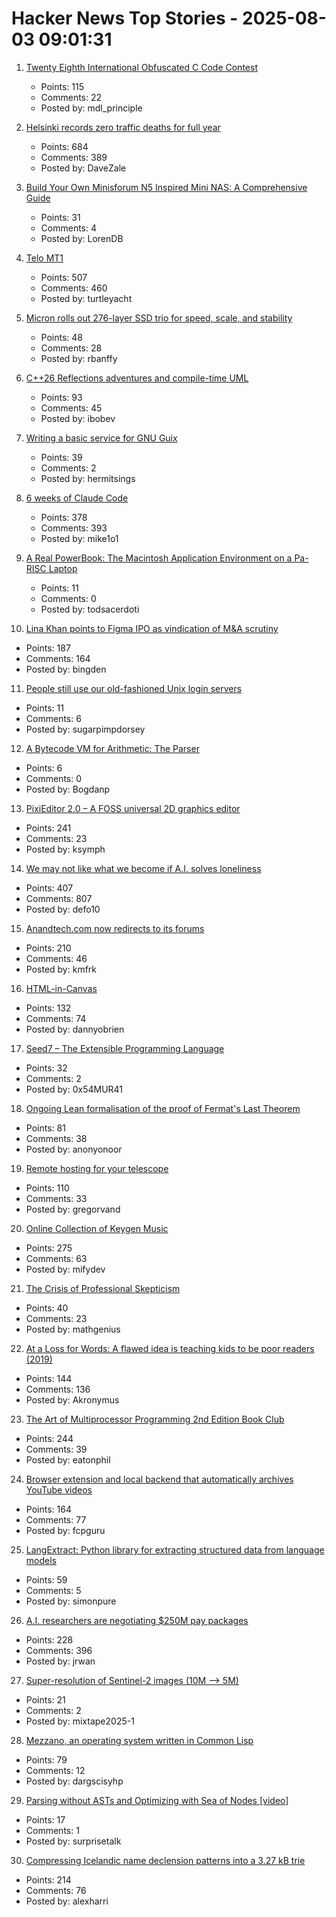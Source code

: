 # Hacker News Top Stories - 2025-08-03 09:01:31

1. [Twenty Eighth International Obfuscated C Code Contest](https://www.ioccc.org/2024/index.html)
   - Points: 115
   - Comments: 22
   - Posted by: mdl_principle

2. [Helsinki records zero traffic deaths for full year](https://www.helsinkitimes.fi/finland/finland-news/domestic/27539-helsinki-records-zero-traffic-deaths-for-full-year.html)
   - Points: 684
   - Comments: 389
   - Posted by: DaveZale

3. [Build Your Own Minisforum N5 Inspired Mini NAS: A Comprehensive Guide](https://jackharvest.com/index.php/2025/07/27/build-your-own-minisforum-n5-inspired-mini-nas-a-comprehensive-guide/)
   - Points: 31
   - Comments: 4
   - Posted by: LorenDB

4. [Telo MT1](https://www.telotrucks.com/)
   - Points: 507
   - Comments: 460
   - Posted by: turtleyacht

5. [Micron rolls out 276-layer SSD trio for speed, scale, and stability](https://blocksandfiles.com/2025/07/30/micron-three-276-layer-ssds/)
   - Points: 48
   - Comments: 28
   - Posted by: rbanffy

6. [C++26 Reflections adventures and compile-time UML](https://www.reachablecode.com/2025/07/31/c26-reflections-adventures-compile-time-uml/)
   - Points: 93
   - Comments: 45
   - Posted by: ibobev

7. [Writing a basic service for GNU Guix](https://tannerhoelzel.com/gnu-shepherd-simple-service.html)
   - Points: 39
   - Comments: 2
   - Posted by: hermitsings

8. [6 weeks of Claude Code](https://blog.puzzmo.com/posts/2025/07/30/six-weeks-of-claude-code/)
   - Points: 378
   - Comments: 393
   - Posted by: mike1o1

9. [A Real PowerBook: The Macintosh Application Environment on a Pa-RISC Laptop](http://oldvcr.blogspot.com/2025/08/a-real-powerbook-macintosh-application.html)
   - Points: 11
   - Comments: 0
   - Posted by: todsacerdoti

10. [Lina Khan points to Figma IPO as vindication of M&A scrutiny](https://techcrunch.com/2025/08/02/lina-khan-points-to-figma-ipo-as-vindication-for-ma-scrutiny/)
   - Points: 187
   - Comments: 164
   - Posted by: bingden

11. [People still use our old-fashioned Unix login servers](https://utcc.utoronto.ca/~cks/space/blog/sysadmin/LoginServersStillUsed)
   - Points: 11
   - Comments: 6
   - Posted by: sugarpimpdorsey

12. [A Bytecode VM for Arithmetic: The Parser](https://abhinavsarkar.net/posts/arithmetic-bytecode-vm-parser/)
   - Points: 6
   - Comments: 0
   - Posted by: Bogdanp

13. [PixiEditor 2.0 – A FOSS universal 2D graphics editor](https://pixieditor.net/blog/2025/07/30/20-release/)
   - Points: 241
   - Comments: 23
   - Posted by: ksymph

14. [We may not like what we become if A.I. solves loneliness](https://www.newyorker.com/magazine/2025/07/21/ai-is-about-to-solve-loneliness-thats-a-problem)
   - Points: 407
   - Comments: 807
   - Posted by: defo10

15. [Anandtech.com now redirects to its forums](https://forums.anandtech.com/)
   - Points: 210
   - Comments: 46
   - Posted by: kmfrk

16. [HTML-in-Canvas](https://github.com/WICG/html-in-canvas)
   - Points: 132
   - Comments: 74
   - Posted by: dannyobrien

17. [Seed7 – The Extensible Programming Language](https://seed7.net)
   - Points: 32
   - Comments: 2
   - Posted by: 0x54MUR41

18. [Ongoing Lean formalisation of the proof of Fermat's Last Theorem](https://github.com/ImperialCollegeLondon/FLT)
   - Points: 81
   - Comments: 38
   - Posted by: anonyonoor

19. [Remote hosting for your telescope](https://www.sierra-remote.com/)
   - Points: 110
   - Comments: 33
   - Posted by: gregorvand

20. [Online Collection of Keygen Music](https://keygenmusic.tk)
   - Points: 275
   - Comments: 63
   - Posted by: mifydev

21. [The Crisis of Professional Skepticism](https://mitchhorowitz.substack.com/p/the-crisis-of-professional-skepticism)
   - Points: 40
   - Comments: 23
   - Posted by: mathgenius

22. [At a Loss for Words: A flawed idea is teaching kids to be poor readers (2019)](https://www.apmreports.org/episode/2019/08/22/whats-wrong-how-schools-teach-reading)
   - Points: 144
   - Comments: 136
   - Posted by: Akronymus

23. [The Art of Multiprocessor Programming 2nd Edition Book Club](https://eatonphil.com/2025-art-of-multiprocessor-programming.html)
   - Points: 244
   - Comments: 39
   - Posted by: eatonphil

24. [Browser extension and local backend that automatically archives YouTube videos](https://github.com/andrewarrow/starchive)
   - Points: 164
   - Comments: 77
   - Posted by: fcpguru

25. [LangExtract: Python library for extracting structured data from language models](https://github.com/google/langextract)
   - Points: 59
   - Comments: 5
   - Posted by: simonpure

26. [A.I. researchers are negotiating $250M pay packages](https://www.nytimes.com/2025/07/31/technology/ai-researchers-nba-stars.html)
   - Points: 228
   - Comments: 396
   - Posted by: jrwan

27. [Super-resolution of Sentinel-2 images (10M –> 5M)](https://github.com/Topping1/L1BSR-GUI)
   - Points: 21
   - Comments: 2
   - Posted by: mixtape2025-1

28. [Mezzano, an operating system written in Common Lisp](https://github.com/froggey/Mezzano)
   - Points: 79
   - Comments: 12
   - Posted by: dargscisyhp

29. [Parsing without ASTs and Optimizing with Sea of Nodes  [video]](https://www.youtube.com/watch?v=NxiKlnUtyio)
   - Points: 17
   - Comments: 1
   - Posted by: surprisetalk

30. [Compressing Icelandic name declension patterns into a 3.27 kB trie](https://alexharri.com/blog/icelandic-name-declension-trie)
   - Points: 214
   - Comments: 76
   - Posted by: alexharri

